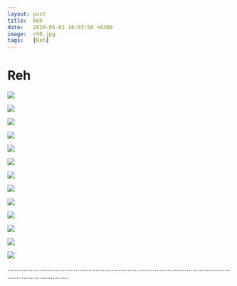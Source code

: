 ```yaml
---
layout: post
title:  Reh
date:   2020-05-01 16:03:50 +0300
image:  rh0.jpg
tags:   [Reh]
---
```


# Reh

![]({{site.baseurl}}/img/00.jpg)

![]({{site.baseurl}}/img/rh1.jpg)

![]({{site.baseurl}}/img/rh2.jpg)

![]({{site.baseurl}}/img/rh3.jpg)

![]({{site.baseurl}}/img/rh4.jpg)

![]({{site.baseurl}}/img/rh5.jpg)

![]({{site.baseurl}}/img/rh6.jpg)

![]({{site.baseurl}}/img/rh7.jpg)

![]({{site.baseurl}}/img/rh8.jpg)

![]({{site.baseurl}}/img/rh9.jpg)

![]({{site.baseurl}}/img/rh10.jpg)

![]({{site.baseurl}}/img/rh11.jpg)

![]({{site.baseurl}}/img/rh12.jpg)

..............................................................................................................................................................
